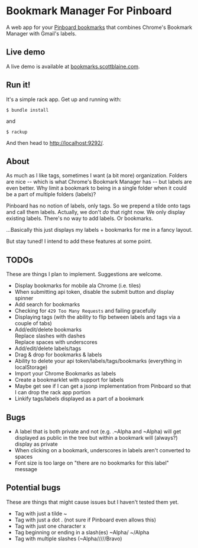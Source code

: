 # Bookmark Manager For Pinboard

A web app for your [Pinboard bookmarks](http://www.pinboard.in) that combines 
Chrome's Bookmark Manager with Gmail's labels.

## Live demo

A live demo is available at [bookmarks.scottblaine.com](http://bookmarks.scottblaine.com/).

## Run it!

It's a simple rack app. Get up and running with:

    $ bundle install

and

    $ rackup

And then head to [http://localhost:9292/](http://localhost:9292/).

## About

As much as I like tags, sometimes I want (a bit more) organization. Folders are 
nice -- which is what Chrome's Bookmark Manager has -- but labels are even 
better. Why limit a bookmark to being in a single folder when it could be a 
part of multiple folders (labels)?

Pinboard has no notion of labels, only tags. So we prepend a tilde onto tags 
and call them labels. Actually, we don't _do_ that right now. We only display 
existing labels. There's no way to add labels. Or bookmarks. 

...Basically this just displays my labels + bookmarks for me in a fancy layout.

But stay tuned! I intend to add these features at some point.

## TODOs

These are things I plan to implement. Suggestions are welcome.

- Display bookmarks for mobile ala Chrome (i.e. tiles)
- When submitting api token, disable the submit button and display spinner
- Add search for bookmarks  
- Checking for `429 Too Many Requests` and failing gracefully
- Displaying tags (with the ability to flip between labels and tags via a couple of tabs)
- Add/edit/delete bookmarks  
  Replace slashes with dashes  
  Replace spaces with underscores  
- Add/edit/delete labels/tags
- Drag & drop for bookmarks & labels
- Ability to delete your api token/labels/tags/bookmarks (everything in localStorage)
- Import your Chrome Bookmarks as labels
- Create a bookmarklet with support for labels
- Maybe get see if I can get a jsonp implementation from Pinboard so that I can drop the rack app portion
- Linkify tags/labels displayed as a part of a bookmark

## Bugs

- A label that is both private and not (e.g. .~Alpha and ~Alpha) will get displayed as public in the tree but within a bookmark will (always?) display as private
- When clicking on a bookmark, underscores in labels aren't converted to spaces
- Font size is too large on "there are no bookmarks for this label" message

## Potential bugs

These are things that might cause issues but I haven't tested them yet.

- Tag with just a tilde ~
- Tag with just a dot . (not sure if Pinboard even allows this)
- Tag with just one character x
- Tag beginning or ending in a slash(es) ~Alpha/ ~/Alpha
- Tag with multiple slashes (~Alpha/////Bravo)
